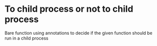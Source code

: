 # To child process or not to child process
Bare function using annotations to decide if the given function should be run in a child process
